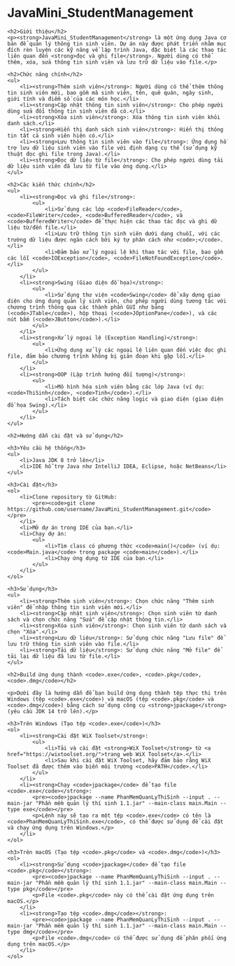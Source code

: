 <h1>JavaMini_StudentManagement</h1>

    <h2>Giới thiệu</h2>
    <p><strong>JavaMini_StudentManagement</strong> là một ứng dụng Java cơ bản để quản lý thông tin sinh viên. Dự án này được phát triển nhằm mục đích rèn luyện các kỹ năng về lập trình Java, đặc biệt là các thao tác liên quan đến <strong>đọc và ghi file</strong>. Người dùng có thể thêm, xóa, sửa thông tin sinh viên và lưu trữ dữ liệu vào file.</p>

    <h2>Chức năng chính</h2>
    <ul>
        <li><strong>Thêm sinh viên</strong>: Người dùng có thể thêm thông tin sinh viên mới, bao gồm mã sinh viên, tên, quê quán, ngày sinh, giới tính và điểm số của các môn học.</li>
        <li><strong>Cập nhật thông tin sinh viên</strong>: Cho phép người dùng sửa đổi thông tin sinh viên đã có.</li>
        <li><strong>Xóa sinh viên</strong>: Xóa thông tin sinh viên khỏi danh sách.</li>
        <li><strong>Hiển thị danh sách sinh viên</strong>: Hiển thị thông tin tất cả sinh viên hiện có.</li>
        <li><strong>Lưu thông tin sinh viên vào file</strong>: Ứng dụng hỗ trợ lưu dữ liệu sinh viên vào file với định dạng cụ thể (sử dụng kỹ thuật đọc ghi file trong Java).</li>
        <li><strong>Đọc dữ liệu từ file</strong>: Cho phép người dùng tải dữ liệu sinh viên đã lưu từ file vào ứng dụng.</li>
    </ul>

    <h2>Các kiến thức chính</h2>
    <ul>
        <li><strong>Đọc và ghi file</strong>:
            <ul>
                <li>Sử dụng các lớp <code>FileReader</code>, <code>FileWriter</code>, <code>BufferedReader</code>, và <code>BufferedWriter</code> để thực hiện các thao tác đọc và ghi dữ liệu từ/đến file.</li>
                <li>Lưu trữ thông tin sinh viên dưới dạng chuỗi, với các trường dữ liệu được ngăn cách bởi ký tự phân cách như <code>;</code>.</li>
                <li>Đảm bảo xử lý ngoại lệ khi thao tác với file, bao gồm các lỗi <code>IOException</code>, <code>FileNotFoundException</code>.</li>
            </ul>
        </li>
        <li><strong>Swing (Giao diện đồ họa)</strong>:
            <ul>
                <li>Sử dụng thư viện <code>Swing</code> để xây dựng giao diện cho ứng dụng quản lý sinh viên, cho phép người dùng tương tác với chương trình thông qua các thành phần GUI như bảng (<code>JTable</code>), hộp thoại (<code>JOptionPane</code>), và các nút bấm (<code>JButton</code>).</li>
            </ul>
        </li>
        <li><strong>Xử lý ngoại lệ (Exception Handling)</strong>:
            <ul>
                <li>Ứng dụng xử lý các ngoại lệ liên quan đến việc đọc ghi file, đảm bảo chương trình không bị gián đoạn khi gặp lỗi.</li>
            </ul>
        </li>
        <li><strong>OOP (Lập trình hướng đối tượng)</strong>:
            <ul>
                <li>Mô hình hóa sinh viên bằng các lớp Java (ví dụ: <code>ThiSinh</code>, <code>Tinh</code>).</li>
                <li>Tách biệt các chức năng logic và giao diện (giao diện đồ họa Swing).</li>
            </ul>
        </li>
    </ul>

    <h2>Hướng dẫn cài đặt và sử dụng</h2>

    <h3>Yêu cầu hệ thống</h3>
    <ul>
        <li>Java JDK 8 trở lên</li>
        <li>IDE hỗ trợ Java như IntelliJ IDEA, Eclipse, hoặc NetBeans</li>
    </ul>

    <h3>Cài đặt</h3>
    <ol>
        <li>Clone repository từ GitHub:
            <pre><code>git clone https://github.com/username/JavaMini_StudentManagement.git</code></pre>
        </li>
        <li>Mở dự án trong IDE của bạn.</li>
        <li>Chạy dự án:
            <ul>
                <li>Tìm class có phương thức <code>main()</code> (ví dụ: <code>Main.java</code> trong package <code>main</code>).</li>
                <li>Chạy ứng dụng từ IDE của bạn.</li>
            </ul>
        </li>
    </ol>

    <h3>Sử dụng</h3>
    <ul>
        <li><strong>Thêm sinh viên</strong>: Chọn chức năng "Thêm sinh viên" để nhập thông tin sinh viên mới.</li>
        <li><strong>Cập nhật sinh viên</strong>: Chọn sinh viên từ danh sách và chọn chức năng "Sửa" để cập nhật thông tin.</li>
        <li><strong>Xóa sinh viên</strong>: Chọn sinh viên từ danh sách và chọn "Xóa".</li>
        <li><strong>Lưu dữ liệu</strong>: Sử dụng chức năng "Lưu file" để lưu trữ thông tin sinh viên vào file.</li>
        <li><strong>Tải dữ liệu</strong>: Sử dụng chức năng "Mở file" để tải lại dữ liệu đã lưu từ file.</li>
    </ul>

    <h2>Build ứng dụng thành <code>.exe</code>, <code>.pkg</code>, <code>.dmg</code></h2>

    <p>Dưới đây là hướng dẫn để bạn build ứng dụng thành tệp thực thi trên Windows (tệp <code>.exe</code>) và macOS (tệp <code>.pkg</code> và <code>.dmg</code>) bằng cách sử dụng công cụ <strong>jpackage</strong> (yêu cầu JDK 14 trở lên).</p>

    <h3>Trên Windows (Tạo tệp <code>.exe</code>)</h3>
    <ol>
        <li><strong>Cài đặt WiX Toolset</strong>:
            <ul>
                <li>Tải và cài đặt <strong>WiX Toolset</strong> từ <a href="https://wixtoolset.org/">trang web WiX Toolset</a>.</li>
                <li>Sau khi cài đặt WiX Toolset, hãy đảm bảo rằng WiX Toolset đã được thêm vào biến môi trường <code>PATH</code>.</li>
            </ul>
        </li>
        <li><strong>Chạy <code>jpackage</code> để tạo file <code>.exe</code></strong>:
            <pre><code>jpackage --name PhanMemQuanLyThiSinh --input . --main-jar "Phần mềm quản lý thí sinh 1.1.jar" --main-class main.Main --type exe</code></pre>
            <p>Lệnh này sẽ tạo ra một tệp <code>.exe</code> có tên là <code>PhanMemQuanLyThiSinh.exe</code>, có thể được sử dụng để cài đặt và chạy ứng dụng trên Windows.</p>
        </li>
    </ol>

    <h3>Trên macOS (Tạo tệp <code>.pkg</code> và <code>.dmg</code>)</h3>
    <ol>
        <li><strong>Sử dụng <code>jpackage</code> để tạo file <code>.pkg</code></strong>:
            <pre><code>jpackage --name PhanMemQuanLyThiSinh --input . --main-jar "Phần mềm quản lý thí sinh 1.1.jar" --main-class main.Main --type pkg</code></pre>
            <p>File <code>.pkg</code> này có thể cài đặt ứng dụng trên macOS.</p>
        </li>
        <li><strong>Tạo tệp <code>.dmg</code></strong>:
            <pre><code>jpackage --name PhanMemQuanLyThiSinh --input . --main-jar "Phần mềm quản lý thí sinh 1.1.jar" --main-class main.Main --type dmg</code></pre>
            <p>File <code>.dmg</code> có thể được sử dụng để phân phối ứng dụng trên macOS.</p>
        </li>
    </ol>
